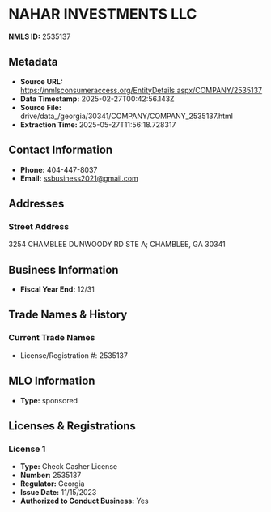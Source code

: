 # NAHAR INVESTMENTS LLC

**NMLS ID:** 2535137

## Metadata
- **Source URL:** https://nmlsconsumeraccess.org/EntityDetails.aspx/COMPANY/2535137
- **Data Timestamp:** 2025-02-27T00:42:56.143Z
- **Source File:** drive/data_/georgia/30341/COMPANY/COMPANY_2535137.html
- **Extraction Time:** 2025-05-27T11:56:18.728317

## Contact Information
- **Phone:** 404-447-8037
- **Email:** ssbusiness2021@gmail.com

## Addresses
### Street Address
3254 CHAMBLEE DUNWOODY RD STE A; CHAMBLEE, GA 30341

## Business Information
- **Fiscal Year End:** 12/31

## Trade Names & History
### Current Trade Names
- License/Registration #: 2535137

## MLO Information
- **Type:** sponsored

## Licenses & Registrations

### License 1
- **Type:** Check Casher License
- **Number:** 2535137
- **Regulator:** Georgia
- **Issue Date:** 11/15/2023
- **Authorized to Conduct Business:** Yes
